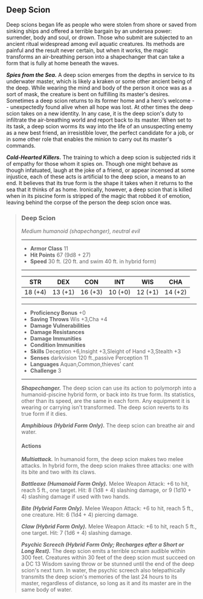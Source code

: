 ## Deep Scion
Deep scions began life as people who were stolen from shore or saved from sinking ships and offered a terrible bargain by an undersea power: surrender, body and soul, or drown. Those who submit are subjected to an ancient ritual widespread among evil aquatic creatures. Its methods are painful and the result never certain, but when it works, the magic transforms an air-breathing person into a shapechanger that can take a form that is fully at home beneath the waves.

***Spies from the Sea.*** A deep scion emerges from the depths in service to its underwater master, which is likely a kraken or some other ancient being of the deep. While wearing the mind and body of the person it once was as a sort of mask, the creature is bent on fulfilling its master's desires. Sometimes a deep scion returns to its former home and a hero's welcome -- unexpectedly found alive when all hope was lost. At other times the deep scion takes on a new identity. In any case, it is the deep scion's duty to infiltrate the air-breathing world and report back to its master. When set to its task, a deep scion worms its way into the life of an unsuspecting enemy as a new best friend, an irresistible lover, the perfect candidate for a job, or in some other role that enables the minion to carry out its master's commands.

***Cold-Hearted Killers.*** The training to which a deep scion is subjected rids it of empathy for those whom it spies on. Though one might behave as though infatuated, laugh at the joke of a friend, or appear incensed at some injustice, each of these acts is artificial to the deep scion, a means to an end. It believes that its true form is the shape it takes when it returns to the sea that it thinks of as home. Ironically, however, a deep scion that is killed when in its piscine form is stripped of the magic that robbed it of emotion, leaving behind the corpse of the person the deep scion once was.

>### Deep Scion
>*Medium humanoid (shapechanger), neutral evil*
>___
>- **Armor Class** 11
>- **Hit Points** 67 (9d8 + 27)
>- **Speed** 30 ft. (20 ft. and swim 40 ft. in hybrid form)
>___
>|**STR**|**DEX**|**CON**|**INT**|**WIS**|**CHA**|
>|:---:|:---:|:---:|:---:|:---:|:---:|
>|18 (+4)|13 (+1)|16 (+3)|10 (+0)|12 (+1)|14 (+2)|
>
>___
>- **Proficiency Bonus** +0
>- **Saving Throws** Wis +3,Cha +4
>- **Damage Vulnerabilities** 
>- **Damage Resistances** 
>- **Damage Immunities** 
>- **Condition Immunities** 
>- **Skills** Deception +6,Insight +3,Sleight of Hand +3,Stealth +3
>- **Senses** darkvision 120 ft.,passive Perception 11
>- **Languages** Aquan,Common,thieves' cant
>- **Challenge** 3
>___
>***Shapechanger.*** The deep scion can use its action to polymorph into a humanoid-piscine hybrid form, or back into its true form. Its statistics, other than its speed, are the same in each form. Any equipment it is wearing or carrying isn't transformed. The deep scion reverts to its true form if it dies.
>
>***Amphibious (Hybrid Form Only).*** The deep scion can breathe air and water.
>
>#### Actions
>***Multiattack.*** In humanoid form, the deep scion makes two melee attacks. In hybrid form, the deep scion makes three attacks: one with its bite and two with its claws.
>
>***Battleaxe (Humanoid Form Only).*** Melee Weapon Attack: +6 to hit, reach 5 ft., one target. Hit: 8 (1d8 + 4) slashing damage, or 9 (1d10 + 4) slashing damage if used with two hands.
>
>***Bite (Hybrid Form Only).*** Melee Weapon Attack: +6 to hit, reach 5 ft., one creature. Hit: 6 (1d4 + 4) piercing damage.
>
>***Claw (Hybrid Form Only).*** Melee Weapon Attack: +6 to hit, reach 5 ft., one target. Hit: 7 (1d6 + 4) slashing damage.
>
>***Psychic Screech (Hybrid Form Only; Recharges after a Short or Long Rest).*** The deep scion emits a terrible scream audible within 300 feet. Creatures within 30 feet of the deep scion must succeed on a DC 13 Wisdom saving throw or be stunned until the end of the deep scion's next turn. In water, the psychic screech also telepathically transmits the deep scion's memories of the last 24 hours to its master, regardless of distance, so long as it and its master are in the same body of water.
>
